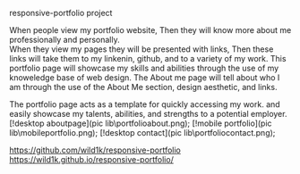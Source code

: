 
 responsive-portfolio project


When people view my portfolio website, Then they will know more about me professionally and personally.  
When they view my pages they will be presented with links, Then these links will take them to my linkenin, github, and to a variety of my work. 
This portfolio page will showcase my skills and abilities through the use of my knoweledge base of web design. 
The About me page will tell about who I am through the use of the About Me section, design aesthetic, and links.

The portfolio page acts as a template for quickly accessing my work. and easily showcase my talents, abilities, and strengths to a potential employer.
[!desktop aboutpage](pic lib\portfolioabout.png);
[!mobile portfolio](pic lib\mobileportfolio.png);
[!desktop contact](pic lib\portfoliocontact.png);



https://github.com/wild1k/responsive-portfolio
https://wild1k.github.io/responsive-portfolio/
